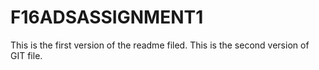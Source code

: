 # F16ADSASSIGNMENT1

This is the first version of the readme filed.
This is the second version of GIT file.
